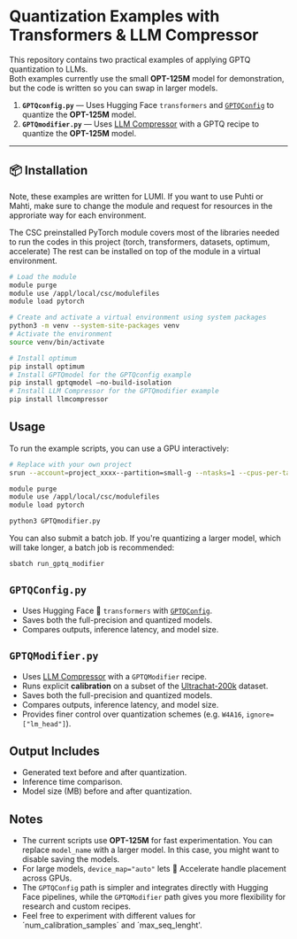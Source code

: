 # Quantization Examples with Transformers & LLM Compressor

This repository contains two practical examples of applying GPTQ quantization to LLMs.  
Both examples currently use the small **OPT-125M** model for demonstration, but the code is written so you can swap in larger models.

1. **`GPTQconfig.py`** — Uses Hugging Face `transformers` and [`GPTQConfig`](https://huggingface.co/docs/transformers/en/quantization/gptq) to quantize the **OPT-125M** model.
2. **`GPTQmodifier.py`** — Uses [LLM Compressor](https://github.com/vllm-project/llm-compressor) with a GPTQ recipe to quantize the **OPT-125M** model. 

---

## 📦 Installation

Note, these examples are written for LUMI. If you want to use Puhti or Mahti,
make sure to change the module and request for resources in the approriate way for each environment.

The CSC preinstalled PyTorch module covers most of the libraries needed to run the codes in this project
(torch, transformers, datasets, optimum, accelerate) The rest can be installed on top of the module in a virtual environment.

```bash
# Load the module
module purge
module use /appl/local/csc/modulefiles
module load pytorch

# Create and activate a virtual environment using system packages
python3 -m venv --system-site-packages venv
# Activate the environment
source venv/bin/activate

# Install optimum
pip install optimum
# Install GPTQmodel for the GPTQconfig example
pip install gptqmodel –no-build-isolation
# Install LLM Compressor for the GPTQmodifier example
pip install llmcompressor
```
## Usage

To run the example scripts, you can use a GPU interactively:
```bash
# Replace with your own project
srun --account=project_xxxx--partition=small-g --ntasks=1 --cpus-per-task=7 --gpus-per-node=1 --mem=16G --time=00:30:00 --nodes=1 --pty bash

module purge
module use /appl/local/csc/modulefiles
module load pytorch

python3 GPTQmodifier.py
```

You can also submit a batch job. If you're quantizing a larger model, which will take longer, a batch job is recommended:
```bash
sbatch run_gptq_modifier
```

## `GPTQConfig.py`
- Uses Hugging Face 🤗 `transformers` with [`GPTQConfig`](https://huggingface.co/docs/transformers/en/quantization/gptq).
- Saves both the full-precision and quantized models. 
- Compares outputs, inference latency, and model size.

## `GPTQModifier.py`
- Uses [LLM Compressor](https://github.com/vllm-project/llm-compressor) with a `GPTQModifier` recipe.
- Runs explicit **calibration** on a subset of the [Ultrachat-200k](https://huggingface.co/datasets/HuggingFaceH4/ultrachat_200k) dataset.
- Saves both the full-precision and quantized models.
- Compares outputs, inference latency, and model size.
- Provides finer control over quantization schemes (e.g. `W4A16`, `ignore=["lm_head"]`).

## Output Includes
- Generated text before and after quantization.
- Inference time comparison.
- Model size (MB) before and after quantization.

## Notes
- The current scripts use **OPT-125M** for fast experimentation. You can replace `model_name` with a larger model. In this case, you might want to disable saving the models.
- For large models, `device_map="auto"` lets 🤗 Accelerate handle placement across GPUs.
- The `GPTQConfig` path is simpler and integrates directly with Hugging Face pipelines, while the `GPTQModifier` path gives you more flexibility for research and custom recipes.
- Feel free to experiment with different values for ´num_calibration_samples´ and ´max_seq_lenght'.
